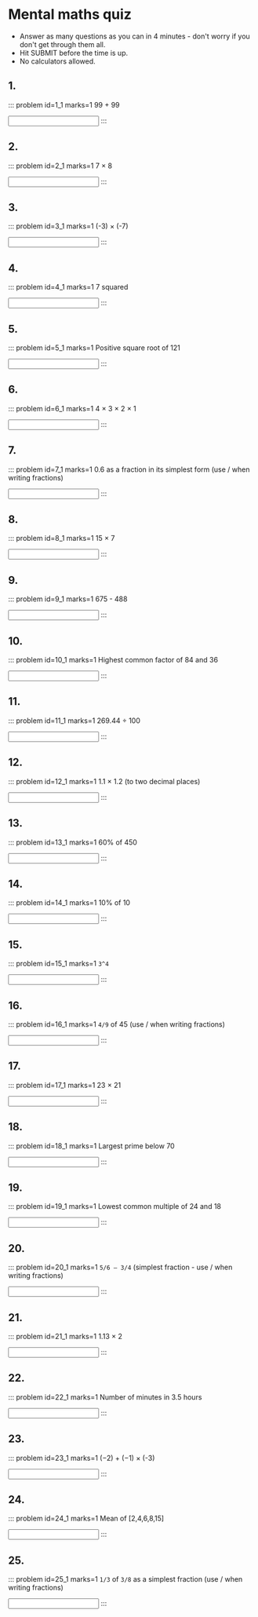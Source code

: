 # Mental maths quiz

* Answer as many questions as you can in 4 minutes - don't worry if you don't get through them all. 
* Hit SUBMIT before the time is up.  
* No calculators allowed.


## 1.	
::: problem id=1_1 marks=1
99 + 99

<input type="number" solution="198"/>  
:::


## 2.
::: problem id=2_1 marks=1
7 × 8

<input type="number" solution="56"/>  
:::


## 3.
::: problem id=3_1 marks=1
(-3) × (-7)

<input type="number" solution="21"/>  
:::


## 4.
::: problem id=4_1 marks=1
7 squared

<input type="number" solution="49"/>  
:::


## 5.
::: problem id=5_1 marks=1
Positive square root of 121

<input type="number" solution="11"/>  
:::


## 6.
::: problem id=6_1 marks=1
4 × 3 × 2 × 1

<input type="number" solution="24"/>  
:::


## 7.
::: problem id=7_1 marks=1
0.6 as a fraction in its simplest form (use / when writing fractions)

<input type="text" solution="3/5"/>  
:::


## 8.
::: problem id=8_1 marks=1
15 × 7

<input solution="105"/>  
:::


## 9.
::: problem id=9_1 marks=1
675 - 488

<input type="number" solution="187"/>  
:::


## 10.
::: problem id=10_1 marks=1
Highest common factor of 84 and 36

<input type="number" solution="12"/>  
:::


## 11.
::: problem id=11_1 marks=1
269.44 ÷ 100

<input type="number" solution="2.6944"/>  
:::


## 12.
::: problem id=12_1 marks=1
1.1 × 1.2 (to two decimal places)

<input type="number" solution="1.32"/>  
:::


## 13.
::: problem id=13_1 marks=1
60% of 450

<input type="number" solution="270"/>  
:::


## 14.
::: problem id=14_1 marks=1
10% of 10

<input type="number" solution="1"/>  
:::


## 15.
::: problem id=15_1 marks=1
`3^4`

<input type="number" solution="81"/>  
:::


## 16.
::: problem id=16_1 marks=1
`4/9` of 45 (use / when writing fractions)

<input type="number" solution="20"/>  
:::


## 17.
::: problem id=17_1 marks=1
23 × 21

<input type="number" solution="483"/>  
:::


## 18.
::: problem id=18_1 marks=1
Largest prime below 70

<input type="number" solution="67"/>  
:::


## 19.
::: problem id=19_1 marks=1
Lowest common multiple of 24 and 18

<input type="number" solution="72"/>  
:::


## 20.
::: problem id=20_1 marks=1
`5/6 – 3/4` (simplest fraction -  use / when writing fractions)

<input type="text" solution="1/12"/>  
:::


## 21.
::: problem id=21_1 marks=1
1.13 × 2

<input type="number" solution="2.26"/>  
:::


## 22.
::: problem id=22_1 marks=1
Number of minutes in 3.5 hours

<input type="number" solution="210"/>  
:::


## 23.
::: problem id=23_1 marks=1
(−2) + (−1) × (-3)

<input type="number" solution="1"/>  
:::


## 24.
::: problem id=24_1 marks=1
Mean of [2,4,6,8,15]

<input type="number" solution="7"/>  
:::


## 25.
::: problem id=25_1 marks=1
`1/3` of `3/8` as a simplest fraction (use / when writing fractions)

<input type="text" solution="1/8"/>  
:::